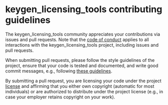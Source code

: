 # keygen_licensing_tools contributing guidelines

The keygen_licensing_tools community appreciates your contributions via issues
and pull requests.  Note that the [code of conduct](CODE_OF_CONDUCT.md) applies
to all interactions with the keygen_licensing_tools project, including issues
and pull requests.

When submitting pull requests, please follow the style guidelines of the
project, ensure that your code is tested and documented, and write good commit
messages, e.g., following [these
guidelines](https://chris.beams.io/posts/git-commit/).

By submitting a pull request, you are licensing your code under the project
[license](LICENSE) and affirming that you either own copyright (automatic for
most individuals) or are authorized to distribute under the project license
(e.g., in case your employer retains copyright on your work).
